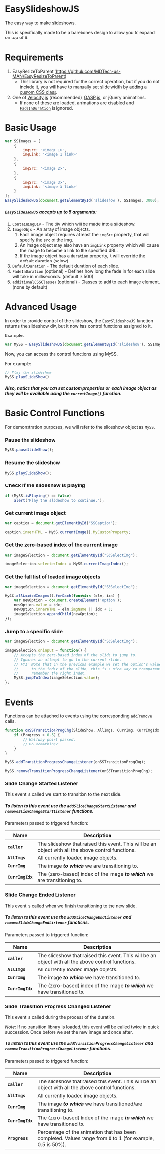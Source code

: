 # EasySlideshowJS
The easy way to make slideshows.

This is specifically made to be a barebones design to allow you to expand on top of it.

# Requirements
1. EasyResizeToParent (https://github.com/MDTech-us-MAN/EasyResizeToParent)
    * This library is not required for the correct operation, but if you do not include it, you will have to manually set slide width by [adding a custom CSS class](#basic-usage).
2. One of [Velocity.js](http://velocityjs.org/) (recommended), [GASP.js](https://greensock.com/gsap), or jQuery animations.
    * If none of these are loaded, animations are disabled and [`FadeInDuration`](#basic-usage) is ignored.


# Basic Usage
```javascript
var SSImages = [
	{
		imgSrc: '<image 1>',
		imgLink: '<image 1 link>'
	},
	{
		imgSrc: '<image 2>',
	},
	{
		imgSrc: '<image 3>',
		imgLink: '<image 3 link>'
	}
];
EasySlideshowJS(document.getElementById('slideshow'), SSImages, 3000);
```

##### `EasySlideshowJS` accepts up to 5 arguments:

1. `ContainingDiv` - The div which will be made into a slideshow.
2. `ImageObjs` - An array of image objects.
    1. Each image object requires at least the `imgSrc` property, that will specify the `src` of the img.
    2. An image object may also have an `imgLink` property which will cause the image to become a link to the specified URL.
    3. If the image object has a `duration` property, it will override the default duration (below)
3. `DefaultDuration` - The default duration of each slide.
4. `FadeInDuration` (optional) - Defines how long the fade in for each slide will take in milliseconds. (default is 500)
5. `additionalCSSClasses` (optional) - Classes to add to each image element. (none by default)

# Advanced Usage
In order to provide control of the slideshow, the `EasySlideshowJS` function returns the slideshow div, but it now has control functions assigned to it.

Example:
```javascript
var MySS = EasySlideshowJS(document.getElementById('slideshow'), SSImages, 3000);
```

Now, you can access the control functions using MySS.

For example:
```javascript
// Play the slideshow
MySS.playSlideShow()
```

##### Also, notice that you can set custom properties on each image object as they will be available using the `currentImage()` function.

# Basic Control Functions
For demonstration purposes, we will refer to the slideshow object as `MySS`.

### Pause the slideshow
```javascript
MySS.pauseSlideShow();
```

### Resume the slideshow
```javascript
MySS.playSlideShow();
```

### Check if the slideshow is playing
```javascript
if (MySS.isPlaying() == false)
    alert("Play the slideshow to continue.");
```

### Get current image object
```javascript
var caption = document.getElementById("SSCaption");

caption.innerHTML = MySS.currentImage().MyCustomProperty;
```

### Get the zero-based index of the current image
```javascript
var imageSelection = document.getElementById("SSSelectImg");

imageSelection.selectedIndex = MySS.currentImageIndex();
```

### Get the full list of loaded image objects
```javascript
var imageSelection = document.getElementById("SSSelectImg");

MySS.allLoadedImages().forEach(function (elm, idx) {
	var newOption = document.createElement('option');
	newOption.value = idx;
	newOption.innerHTML = elm.imgName || idx + 1;
	imageSelection.appendChild(newOption);
});
```

### Jump to a specific slide
```javascript
var imageSelection = document.getElementById("SSSelectImg");

imageSelection.oninput = function() {
    // Accepts the zero-based index of the slide to jump to.
    // Ignores an attempt to go to the current slide.
    // FYI: Note that in the previous example we set the option's value
    //      to the index of the slide, this is a nice way to tranparently
    //      remember the right index.
    MySS.jumpToIndex(imageSelection.value);
};
```

# Events
Functions can be attached to events using the corresponding `add`/`remove` calls.
```javascript
function onSSTransitionProgChg(SlideShow, AllImgs, CurrImg, CurrImgIdx, Progress) {
    if (Progress > 0.5) {
        // Halfway point passed.
        // Do something?
    }
}

MySS.addTransitionProgressChangeListener(onSSTransitionProgChg);
```
```javascript
MySS.removeTransitionProgressChangeListener(onSSTransitionProgChg);
```

### Slide Change Started Listener
This event is called we start to transition to the next slide.

##### To listen to this event use the `addSlideChangeStartListener` and `removeSlideChangeStartListener` functions.

Parameters passed to triggered function:

|  Name            | Description |
|------------------|-------------|
| **`caller`**     | The slideshow that raised this event. This will be an object with all the above control functions. |
| **`AllImgs`**    | All currently loaded image objects. |
| **`CurrImg`**    | The image **_to which_** we are transitioning to. |
| **`CurrImgIdx`** | The (zero-based) index of the image **_to which_** we are transitioning to. |

### Slide Change Ended Listener
This event is called when we finish transitioning to the new slide.

##### To listen to this event use the `addSlideChangeEndListener` and `removeSlideChangeEndListener` functions.

Parameters passed to triggered function:

|  Name            | Description |
|------------------|-------------|
| **`caller`**     | The slideshow that raised this event. This will be an object with all the above control functions. |
| **`AllImgs`**    | All currently loaded image objects. |
| **`CurrImg`**    | The image **_to which_** we have transitioned to. |
| **`CurrImgIdx`** | The (zero-based) index of the image **_to which_** we have transitioned to.

### Slide Transition Progress Changed Listener
This event is called during the process of the duration.

_Note:_ If no transition library is loaded, this event will be called twice in quick succession. Once before we set the new image and once after.

##### To listen to this event use the `addTransitionProgressChangeListener` and `removeTransitionProgressChangeListener` functions.

Parameters passed to triggered function:

|  Name            | Description |
|------------------|-------------|
| **`caller`**     | The slideshow that raised this event. This will be an object with all the above control functions. |
| **`AllImgs`**    | All currently loaded image objects. |
| **`CurrImg`**    | The image **_to which_** we have transitioned/are transitioning to. |
| **`CurrImgIdx`** | The (zero-based) index of the image **_to which_** we have transitioned to. |
| **`Progress`**   | Percentage of the animation that has been completed. Values range from 0 to 1 (for example, 0.5 is 50%). |
